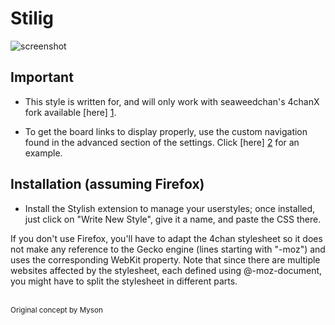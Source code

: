 Stilig
======

![screenshot](http://i.imgur.com/H59oQBJ.png)

 Important
-----------

* This style is written for, and will only work with seaweedchan's 4chanX fork available [here] [1].

* To get the board links to display properly, use the custom navigation found in the advanced section of the settings. Click [here] [2] for an example.

Installation (assuming Firefox)
-------------------------------

* Install the Stylish extension to manage your userstyles; once installed, just click on "Write New Style", give it a name, and paste the CSS there.

If you don't use Firefox, you'll have to adapt the 4chan stylesheet so it does not make any reference to the Gecko engine (lines starting with "-moz") and uses the corresponding WebKit property. Note that since there are multiple websites affected by the stylesheet, each defined using @-moz-document, you might have to split the stylesheet in different parts.
<br />
<br />

<sup>Original concept by Myson</sup>

[1]: http://seaweedchan.github.io/4chan-x/
[2]: http://i.imgur.com/duPWxIu.png
